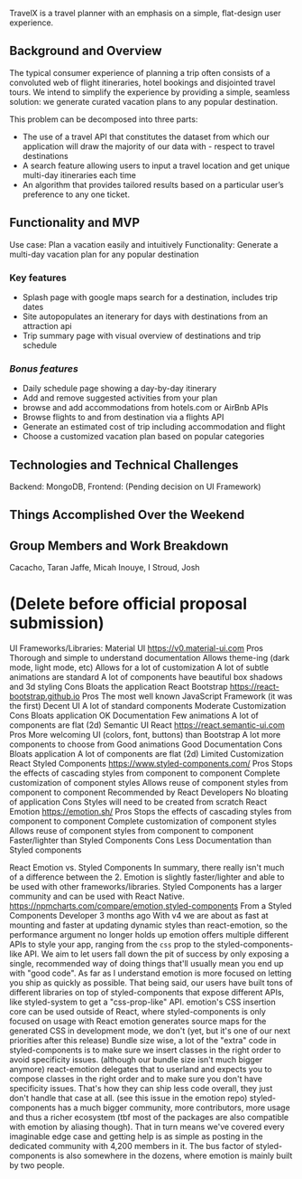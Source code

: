 TravelX is a travel planner with an emphasis on a simple, flat-design user experience.

## Background and Overview
The typical consumer experience of planning a trip often consists of a convoluted web of flight itineraries, hotel bookings and disjointed travel tours. We intend to simplify the experience by providing a simple, seamless solution: we generate curated vacation plans to any popular destination.

This problem can be decomposed into three parts:
- The use of a travel API that constitutes the dataset from which our application will draw the majority of our data with - respect to travel destinations
- A search feature allowing users to input a travel location and get unique multi-day itineraries each time
- An algorithm that provides tailored results based on a particular user’s preference to any one ticket.

## Functionality and MVP
Use case: Plan a vacation easily and intuitively
Functionality: Generate a multi-day vacation plan for any popular destination

### Key features
- Splash page with google maps search for a destination, includes trip dates
- Site autopopulates an itenerary for days with destinations from an attraction api
- Trip summary page with visual overview of destinations and trip schedule

### *Bonus features*
- Daily schedule page showing a day-by-day itinerary
- Add and remove suggested activities from your plan
- browse and add accommodations from hotels.com or AirBnb APIs
- Browse flights to and from destination via a flights API
- Generate an estimated cost of trip including accommodation and flight
- Choose a customized vacation plan based on popular categories

## Technologies and Technical Challenges
Backend: MongoDB, 
Frontend: (Pending decision on UI Framework) 

## Things Accomplished Over the Weekend

## Group Members and Work Breakdown
Cacacho, Taran
Jaffe, Micah
Inouye, I
Stroud, Josh


(Delete before official proposal submission)
==============================
UI Frameworks/Libraries:
Material UI https://v0.material-ui.com
Pros
Thorough and simple to understand documentation
Allows theme-ing (dark mode, light mode, etc)
Allows for a lot of customization
A lot of subtle animations are standard
A lot of components have beautiful box shadows and 3d styling
Cons
Bloats the application
React Bootstrap https://react-bootstrap.github.io
Pros
The most well known JavaScript Framework (it was the first)
Decent UI
A lot of standard components
Moderate Customization
Cons
Bloats application
OK Documentation
Few animations
A lot of components are flat (2d)
Semantic UI React https://react.semantic-ui.com
Pros
More welcoming UI (colors, font, buttons) than Bootstrap
A lot more components to choose from
Good animations
Good Documentation
Cons
Bloats application
A lot of components are flat (2d)
Limited Customization
React Styled Components https://www.styled-components.com/
Pros
Stops the effects of cascading styles from component to component
Complete customization of component styles
Allows reuse of component styles from component to component
Recommended by React Developers
No bloating of application
Cons
Styles will need to be created from scratch
React Emotion https://emotion.sh/
Pros
Stops the effects of cascading styles from component to component
Complete customization of component styles
Allows reuse of component styles from component to component
Faster/lighter than Styled Components
Cons
Less Documentation than Styled components

React Emotion vs. Styled Components
In summary, there really isn't much of a difference between the 2.  Emotion is slightly faster/lighter and able to be used with other frameworks/libraries.  Styled Components has a larger community and can be used with React Native.
https://npmcharts.com/compare/emotion,styled-components
From a Styled Components Developer 3 months ago
With v4 we are about as fast at mounting and faster at updating dynamic styles than react-emotion, so the performance argument no longer holds up
emotion offers multiple different APIs to style your app, ranging from the `css` prop to the styled-components-like API. We aim to let users fall down the pit of success by only exposing a single, recommended way of doing things that'll usually mean you end up with "good code". As far as I understand emotion is more focused on letting you ship as quickly as possible. That being said, our users have built tons of different libraries on top of styled-components that expose different APIs, like styled-system to get a "css-prop-like" API.
emotion's CSS insertion core can be used outside of React, where styled-components is only focused on usage with React
emotion generates source maps for the generated CSS in development mode, we don't (yet, but it's one of our next priorities after this release)
Bundle size wise, a lot of the "extra" code in styled-components is to make sure we insert classes in the right order to avoid specificity issues. (although our bundle size isn't much bigger anymore) react-emotion delegates that to userland and expects you to compose classes in the right order and to make sure you don't have specificity issues. That's how they can ship less code overall, they just don't handle that case at all. (see this issue in the emotion repo)
styled-components has a much bigger community, more contributors, more usage and thus a richer ecosystem (tbf most of the packages are also compatible with emotion by aliasing though). That in turn means we've covered every imaginable edge case and getting help is as simple as posting in the dedicated community with 4,200 members in it. The bus factor of styled-components is also somewhere in the dozens, where emotion is mainly built by two people.
